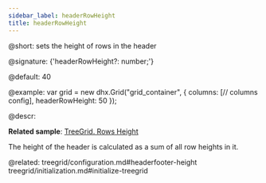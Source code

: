 ```yaml
---
sidebar_label: headerRowHeight
title: headerRowHeight
---          
```


@short: sets the height of rows in the header

@signature: {'headerRowHeight?: number;'}

@default: 40

@example:
var grid = new dhx.Grid("grid_container", {
	columns: [// columns config],
	headerRowHeight: 50
});


@descr:

**Related sample**: [TreeGrid. Rows Height](https://snippet.dhtmlx.com/xl0i3yof)

The height of the header is calculated as a sum of all row heights in it.

@related: treegrid/configuration.md#headerfooter-height
treegrid/initialization.md#initialize-treegrid
